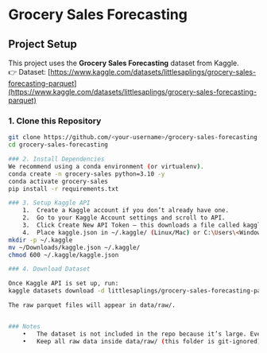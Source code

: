# Grocery Sales Forecasting

## Project Setup

This project uses the **Grocery Sales Forecasting** dataset from Kaggle.  
👉 Dataset: [https://www.kaggle.com/datasets/littlesaplings/grocery-sales-forecasting-parquet](https://www.kaggle.com/datasets/littlesaplings/grocery-sales-forecasting-parquet)

### 1. Clone this Repository
```bash
git clone https://github.com/<your-username>/grocery-sales-forecasting.git
cd grocery-sales-forecasting

### 2. Install Dependencies
We recommend using a conda environment (or virtualenv).
conda create -n grocery-sales python=3.10 -y
conda activate grocery-sales
pip install -r requirements.txt

### 3. Setup Kaggle API
	1.	Create a Kaggle account if you don’t already have one.
	2.	Go to your Kaggle Account settings and scroll to API.
	3.	Click Create New API Token – this downloads a file called kaggle.json.
	4.	Place kaggle.json in ~/.kaggle/ (Linux/Mac) or C:\Users\<Windows-User>\.kaggle\ (Windows).
mkdir -p ~/.kaggle
mv ~/Downloads/kaggle.json ~/.kaggle/
chmod 600 ~/.kaggle/kaggle.json

### 4. Download Dataset

Once Kaggle API is set up, run:
kaggle datasets download -d littlesaplings/grocery-sales-forecasting-parquet -p data/raw/ --unzip

The raw parquet files will appear in data/raw/.


### Notes
	•	The dataset is not included in the repo because it’s large. Everyone must download it locally with the steps above.
	•	Keep all raw data inside data/raw/ (this folder is git-ignored).
